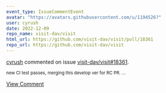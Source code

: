 ```yaml
---
event_type: IssueCommentEvent
avatar: "https://avatars.githubusercontent.com/u/1194526?"
user: cyrush
date: 2022-12-09
repo_name: visit-dav/visit
html_url: https://github.com/visit-dav/visit/pull/18361
repo_url: https://github.com/visit-dav/visit
---
```


<a href='https://github.com/cyrush' target='_blank'>cyrush</a> commented on issue <a href='https://github.com/visit-dav/visit/pull/18361' target='_blank'>visit-dav/visit#18361</a>.

<small>new CI test passes, merging this develop ver for RC PR. ...</small>

<a href='https://github.com/visit-dav/visit/pull/18361' target='_blank'>View Comment</a>